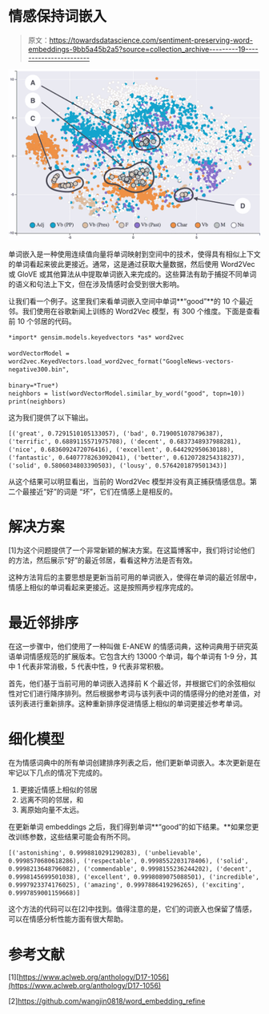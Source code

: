 # 情感保持词嵌入

> 原文：<https://towardsdatascience.com/sentiment-preserving-word-embeddings-9bb5a45b2a5?source=collection_archive---------19----------------------->

![](img/5be9a09a6f21f1aa0c0825348fafb100.png)

单词嵌入是一种使用连续值向量将单词映射到空间中的技术，使得具有相似上下文的单词看起来彼此更接近。通常，这是通过获取大量数据，然后使用 Word2Vec 或 GloVE 或其他算法从中提取单词嵌入来完成的。这些算法有助于捕捉不同单词的语义和句法上下文，但在涉及情感时会受到很大影响。

让我们看一个例子。这里我们来看单词嵌入空间中单词**“good”**的 10 个最近邻。我们使用在谷歌新闻上训练的 Word2Vec 模型，有 300 个维度。下面是查看前 10 个邻居的代码。

```
*import* gensim.models.keyedvectors *as* word2vec

wordVectorModel = word2vec.KeyedVectors.load_word2vec_format("GoogleNews-vectors-negative300.bin",
                                                                 binary=*True*)
neighbors = list(wordVectorModel.similar_by_word("good", topn=10))
print(neighbors)
```

这为我们提供了以下输出。

```
[('great', 0.7291510105133057), ('bad', 0.7190051078796387), ('terrific', 0.6889115571975708), ('decent', 0.6837348937988281), ('nice', 0.6836092472076416), ('excellent', 0.644292950630188), ('fantastic', 0.6407778263092041), ('better', 0.6120728254318237), ('solid', 0.5806034803390503), ('lousy', 0.5764201879501343)]
```

从这个结果可以明显看出，当前的 Word2Vec 模型并没有真正捕获情感信息。第二个最接近“好”的词是
“坏”，它们在情感上是相反的。

# **解决方案**

[1]为这个问题提供了一个非常新颖的解决方案。在这篇博客中，我们将讨论他们的方法，然后展示“好”的最近邻居，看看这种方法是否有效。

这种方法背后的主要思想是更新当前可用的单词嵌入，使得在单词的最近邻居中，情感上相似的单词看起来更接近。这是按照两步程序完成的。

# **最近邻排序**

在这一步骤中，他们使用了一种叫做 E-ANEW 的情感词典，这种词典用于研究英语单词情感规范的扩展版本。它包含大约 13000 个单词，每个单词有 1-9 分，其中 1 代表非常消极，5 代表中性，9 代表非常积极。

首先，他们基于当前可用的单词嵌入选择前 K 个最近邻，并根据它们的余弦相似性对它们进行降序排列。然后根据参考词与该列表中词的情感得分的绝对差值，对该列表进行重新排序。这种重新排序促进情感上相似的单词更接近参考单词。

# **细化模型**

在为情感词典中的所有单词创建排序列表之后，他们更新单词嵌入。本次更新是在牢记以下几点的情况下完成的。

1.  更接近情感上相似的邻居
2.  远离不同的邻居，和
3.  离原始向量不太远。

在更新单词 embeddings 之后，我们得到单词**“good”的如下结果。**如果您更改训练参数，这些结果可能会有所不同。

```
[('astonishing', 0.9998810291290283), ('unbelievable', 0.9998570680618286), ('respectable', 0.9998552203178406), ('solid', 0.9998213648796082), ('commendable', 0.9998155236244202), ('decent', 0.9998145699501038), ('excellent', 0.9998089075088501), ('incredible', 0.9997923374176025), ('amazing', 0.9997886419296265), ('exciting', 0.9997859001159668)]
```

这个方法的代码可以在[2]中找到。值得注意的是，它们的词嵌入也保留了情感，可以在情感分析性能方面有很大帮助。

# **参考文献**

[1][https://www.aclweb.org/anthology/D17-1056](https://www.aclweb.org/anthology/D17-1056)

[2]https://github.com/wangjin0818/word_embedding_refine